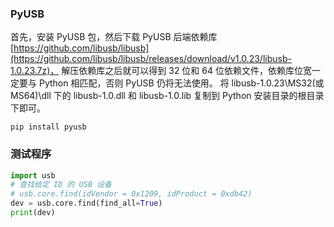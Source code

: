 ### PyUSB
首先，安装 PyUSB 包，然后下载 PyUSB 后端依赖库[https://github.com/libusb/libusb](https://github.com/libusb/libusb/releases/download/v1.0.23/libusb-1.0.23.7z)，
解压依赖库之后就可以得到 32 位和 64 位依赖文件，依赖库位宽一定要与 Python 相匹配，否则 PyUSB 仍将无法使用。
将 libusb-1.0.23\MS32(或MS64)\dll 下的 libusb-1.0.dll 和 libusb-1.0.lib 复制到 Python 安装目录的根目录下即可。
```
pip install pyusb
```

### 测试程序
```python
import usb
# 查找给定 ID 的 USB 设备
# usb.core.find(idVendor = 0x1209, idProduct = 0xdb42)
dev = usb.core.find(find_all=True)
print(dev)
```